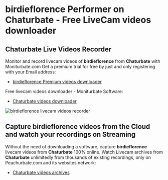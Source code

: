 # birdieflorence Performer on Chaturbate - Free LiveCam videos downloader

## Chaturbate Live Videos Recorder

Monitor and record livecam videos of **birdieflorence** from **Chaturbate** with Moniturbate.com
Get a premium trial for free by just and only registering with your Email address:
* [birdieflorence Premium videos downloader](https://moniturbate.com/request-demo-licence-key.html)

Free livecam videos downloader - Moniturbate Software:
* [Chaturbate videos downloader](https://moniturbate.com/moniturbate-download-software.html)

![birdieflorence livecam videos recorder](https://peachurnet.com/templates/moniturbate-software.png)


## Capture birdieflorence videos from the Cloud and watch your recordings on Streaming

Without the need of downloading a software, capture **birdieflorence** livecam videos from **Chaturbate** 100% online.
Watch Livecam archives from **Chaturbate** unlimitedly from thousands of existing recordings, only on Peachurbate.com and its websites network:
* [Chaturbate videos archives](https://peachurnet.com/)
